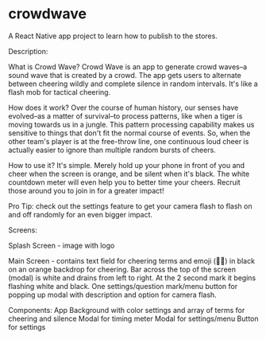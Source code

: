 # crowdwave
A React Native app project to learn how to publish to the stores.

<!-- Notes on progress current as of latest commit -->

Description:

What is Crowd Wave?
Crowd Wave is an app to generate crowd waves–a sound wave that is created by a crowd. The app gets users to alternate between cheering wildly and complete silence in random intervals. It's like a flash mob for tactical cheering.

How does it work?
Over the course of human history, our senses have evolved–as a matter of survival–to process patterns, like when a tiger is moving towards us in a jungle. This pattern processing capability makes us sensitive to things that don't fit the normal course of events. So, when the other team's player is at the free-throw line, one continuous loud cheer is actually easier to ignore than multiple random bursts of cheers.

How to use it?
It's simple. Merely hold up your phone in front of you and cheer when the screen is orange, and be silent when it's black. The white countdown meter will even help you to better time your cheers. Recruit those around you to join in for a greater impact!

Pro Tip: check out the settings feature to get your camera flash to flash on and off randomly for an even bigger impact.



Screens:

Splash Screen - image with logo

Main Screen - contains text field for cheering terms and emoji (🙊🎉) in black on an orange backdrop for cheering. Bar across the top of the screen (modal) is white and drains from left to right. At the 2 second mark it begins flashing white and black. One settings/question mark/menu button for popping up modal with description and option for camera flash.

Components: 
App
Background with color settings and array of terms for cheering and silence
Modal for timing meter
Modal for settings/menu
Button for settings
